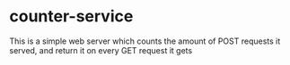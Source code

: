 # counter-service
This is a simple web server which counts the amount of POST requests it served, and return it on every GET request it gets


